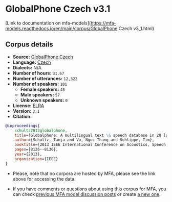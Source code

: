
# GlobalPhone Czech v3.1

[Link to documentation on mfa-models](https://mfa-models.readthedocs.io/en/main/corpus/GlobalPhone Czech v3_1.html)

## Corpus details

- **Source:** [GlobalPhone Czech](https://catalogue.elra.info/en-us/repository/browse/ELRA-S0196/)
- **Language:** [Czech](https://en.wikipedia.org/wiki/Czech_language)
- **Dialects:** N/A
- **Number of hours:** `31.67`
- **Number of utterances:** `12,322`
- **Number of speakers:** `101`
  - **Female speakers:** `45`
  - **Male speakers:** `57`
  - **Unknown speakers:** `0`
- **License:** [ELRA](https://www.elra.info/en/services-around-lrs/distribution/licensing/)
- **Version:** `3.1`
- **Citation:**
```bibtex
@inproceedings{
	schultz2013globalphone,
	title={Globalphone: A multilingual text \& speech database in 20 languages},
	author={Schultz, Tanja and Vu, Ngoc Thang and Schlippe, Tim},
	booktitle={2013 IEEE International Conference on Acoustics, Speech and Signal Processing},
	pages={8126--8130},
	year={2013},
	organization={IEEE}
}
```

- Please, note that no corpora are hosted by MFA, please see the link above for accessing the data.

- If you have comments or questions about using this corpus for MFA, you can check [previous MFA model discussion posts](https://github.com/MontrealCorpusTools/mfa-models/discussions?discussions_q=GlobalPhone+Czech+v3.1) or create [a new one](https://github.com/MontrealCorpusTools/mfa-models/discussions/new).

